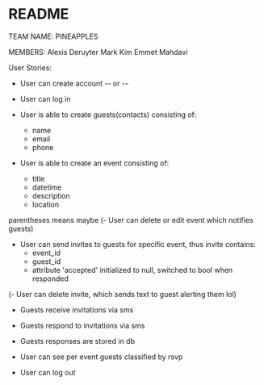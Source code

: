 # README

TEAM NAME: PINEAPPLES

MEMBERS:  Alexis Deruyter
          Mark Kim
          Emmet Mahdavi

User Stories:
  - User can create account
  -- or --
  - User can log in

  - User is able to create guests(contacts) consisting of:
    + name
    + email
    + phone

  - User is able to create an event consisting of:
    + title
    + datetime
    + description
    + location

  parentheses means maybe
  (- User can delete or edit event which notifies guests)

  - User can send invites to guests for specific event, thus invite contains:
    + event_id
    + guest_id
    + attribute 'accepted' initialized to null, switched to bool when responded

  (- User can delete invite, which sends text to guest alerting them lol)

  - Guests receive invitations via sms
  - Guests respond to invitations via sms
  - Guests responses are stored in db

  - User can see per event guests classified by rsvp

  - User can log out
